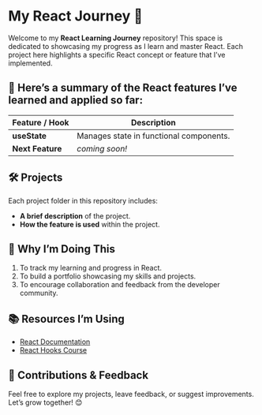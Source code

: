 # My React Journey 🌟

Welcome to my **React Learning Journey** repository! This space is dedicated to showcasing my progress as I learn and master React. Each project here highlights a specific React concept or feature that I’ve implemented.

## 🚀 Here’s a summary of the React features I’ve learned and applied so far:

| Feature / Hook           | Description                                                                 |
|--------------------------|-----------------------------------------------------------------------------|
| **useState**             | Manages state in functional components.                                     |
| **Next Feature**         | *coming soon!*                                                             |

## 🛠️ Projects

Each project folder in this repository includes:
- **A brief description** of the project.
- **How the feature is used** within the project.

## 🌱 Why I’m Doing This

1. To track my learning and progress in React.
2. To build a portfolio showcasing my skills and projects.
3. To encourage collaboration and feedback from the developer community.

## 📚 Resources I’m Using
- [React Documentation](https://reactjs.org/docs/getting-started.html)
- [React Hooks Course](https://youtu.be/LlvBzyy-558?si=DBTYxOD52i-s6NLC)

## 🤝 Contributions & Feedback
Feel free to explore my projects, leave feedback, or suggest improvements. Let’s grow together! 😊
